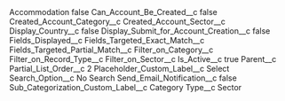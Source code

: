 <?xml version="1.0" encoding="UTF-8"?>
<CustomMetadata xmlns="http://soap.sforce.com/2006/04/metadata" xmlns:xsi="http://www.w3.org/2001/XMLSchema-instance" xmlns:xsd="http://www.w3.org/2001/XMLSchema">
    <label>Accommodation</label>
    <protected>false</protected>
    <values>
        <field>Can_Account_Be_Created__c</field>
        <value xsi:type="xsd:boolean">false</value>
    </values>
    <values>
        <field>Created_Account_Category__c</field>
        <value xsi:nil="true"/>
    </values>
    <values>
        <field>Created_Account_Sector__c</field>
        <value xsi:nil="true"/>
    </values>
    <values>
        <field>Display_Country__c</field>
        <value xsi:type="xsd:boolean">false</value>
    </values>
    <values>
        <field>Display_Submit_for_Account_Creation__c</field>
        <value xsi:type="xsd:boolean">false</value>
    </values>
    <values>
        <field>Fields_Displayed__c</field>
        <value xsi:nil="true"/>
    </values>
    <values>
        <field>Fields_Targeted_Exact_Match__c</field>
        <value xsi:nil="true"/>
    </values>
    <values>
        <field>Fields_Targeted_Partial_Match__c</field>
        <value xsi:nil="true"/>
    </values>
    <values>
        <field>Filter_on_Category__c</field>
        <value xsi:nil="true"/>
    </values>
    <values>
        <field>Filter_on_Record_Type__c</field>
        <value xsi:nil="true"/>
    </values>
    <values>
        <field>Filter_on_Sector__c</field>
        <value xsi:nil="true"/>
    </values>
    <values>
        <field>Is_Active__c</field>
        <value xsi:type="xsd:boolean">true</value>
    </values>
    <values>
        <field>Parent__c</field>
        <value xsi:nil="true"/>
    </values>
    <values>
        <field>Partial_List_Order__c</field>
        <value xsi:type="xsd:string">2</value>
    </values>
    <values>
        <field>Placeholder_Custom_Label__c</field>
        <value xsi:type="xsd:string">Select</value>
    </values>
    <values>
        <field>Search_Option__c</field>
        <value xsi:type="xsd:string">No Search</value>
    </values>
    <values>
        <field>Send_Email_Notification__c</field>
        <value xsi:type="xsd:boolean">false</value>
    </values>
    <values>
        <field>Sub_Categorization_Custom_Label__c</field>
        <value xsi:type="xsd:string">Category</value>
    </values>
    <values>
        <field>Type__c</field>
        <value xsi:type="xsd:string">Sector</value>
    </values>
</CustomMetadata>
